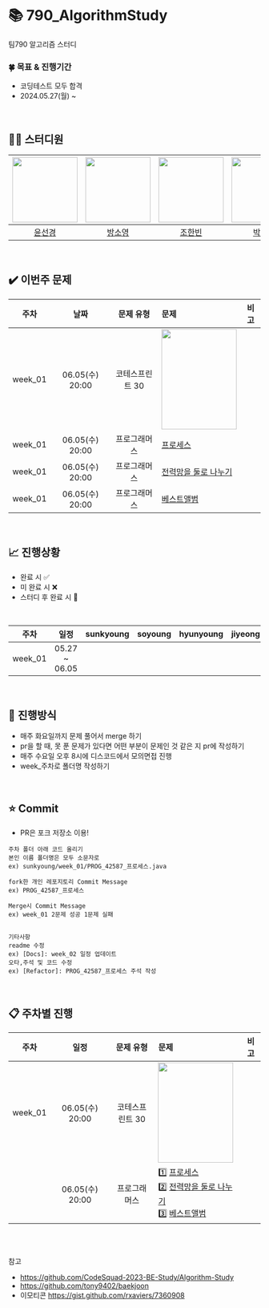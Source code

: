 # :books: 790_AlgorithmStudy
팀790 알고리즘 스터디

### :four_leaf_clover: 목표 & 진행기간
* 코딩테스트 모두 합격
* 2024.05.27(월) ~
</br>

## 👨‍💻 스터디원
<!-- 가운데 정렬 -->
|<img src="https://user-images.githubusercontent.com/97610532/233443329-ed401cd0-9792-42b1-b7ff-09ab8081c156.png" width="130px" height="130px">|<img src="https://avatars.githubusercontent.com/u/108640460?v=4" width="130px" height="130px">|<img src="https://avatars.githubusercontent.com/u/85666312?v=4" width="130px" height="130px">|<img src="https://avatars.githubusercontent.com/u/56758794?v=4" width="130px" height="130px">|<img src="https://avatars.githubusercontent.com/u/95136913?v=4" width="130px" height="130px">|<img src="https://avatars.githubusercontent.com/u/81922339?v=4" width="130px" height="130px">|
|:---:|:---:|:---:|:---:|:---:|:---:|
|[윤선경](https://github.com/Sunkyoung-Yoon)|[방소영](https://avatars.githubusercontent.com/u/108640460?v=4)|[조한빈](https://github.com/whgksqls9999)|[박시연](https://github.com/xion2664)|[이현영](https://github.com/hyun0-25)|[이지영](https://github.com/yeongleej)|
</br>

## ✔️ 이번주 문제
|주차|날짜|문제 유형|문제|비고|
|:--:|:--:|:--:|:--|:--:|
|week_01|06.05(수) 20:00| 코테스프린트 30 | <img src="https://github.com/Sunkyoung-Yoon/SunKyoung-Yoon/assets/97610532/00b75312-c62a-4a90-9ada-82814ef1f2b1" width="150px" height="200px"> </br> | |
|week_01|06.05(수) 20:00| 프로그래머스 | [프로세스](https://school.programmers.co.kr/learn/courses/30/lessons/42587) </br> | |
|week_01|06.05(수) 20:00| 프로그래머스 | [전력망을 둘로 나누기](https://school.programmers.co.kr/learn/courses/30/lessons/86971) </br> | |
|week_01|06.05(수) 20:00| 프로그래머스 | [베스트앨범](https://school.programmers.co.kr/learn/courses/30/lessons/42579) </br> || |
</br>

## :chart_with_upwards_trend: 진행상황
* 완료 시 ✅
* 미 완료 시 ❌
* 스터디 후 완료 시 🔺
</br>

|주차|일정|sunkyoung|soyoung|hyunyoung|jiyeong|hanbin|siyeon|
|:--:|:--:|:--:|:--:|:--:|:--:|:--:|:--:|
|week_01|05.27 ~ 06.05|||||||
</br>

## :pushpin: 진행방식
* 매주 화요일까지 문제 풀어서 merge 하기
* pr을 할 때, 못 푼 문제가 있다면 어떤 부분이 문제인 것 같은 지 pr에 작성하기
* 매주 수요일 오후 8시에 디스코드에서 모의면접 진행
* week_주차로 폴더명 작성하기
</br>

## :star: Commit
* PR은 포크 저장소 이용!
```
주차 폴더 아래 코드 올리기
본인 이름 폴더명은 모두 소문자로
ex) sunkyoung/week_01/PROG_42587_프로세스.java

fork한 개인 레포지토리 Commit Message
ex) PROG_42587_프로세스

Merge시 Commit Message
ex) week_01 2문제 성공 1문제 실패


기타사항
readme 수정
ex) [Docs]: week_02 일정 업데이트
오타,주석 및 코드 수정
ex) [Refactor]: PROG_42587_프로세스 주석 작성
```
</br>

## :clipboard: 주차별 진행
|주차|일정|문제 유형|문제|비고|
|:--:|:--:|:--:|:--|:--:|
|week_01|06.05(수) 20:00|코테스프린트 30|<img src="https://github.com/Sunkyoung-Yoon/SunKyoung-Yoon/assets/97610532/00b75312-c62a-4a90-9ada-82814ef1f2b1" width="150px" height="200px"> </br>||
||06.05(수) 20:00|프로그래머스|1️⃣ [프로세스](https://school.programmers.co.kr/learn/courses/30/lessons/42587)</br>2️⃣ [전력망을 둘로 나누기](https://school.programmers.co.kr/learn/courses/30/lessons/86971)</br>3️⃣ [베스트앨범](https://school.programmers.co.kr/learn/courses/30/lessons/42579)|||
</br>
</br>

참고
* https://github.com/CodeSquad-2023-BE-Study/Algorithm-Study
* https://github.com/tony9402/baekjoon
* 이모티콘 https://gist.github.com/rxaviers/7360908

